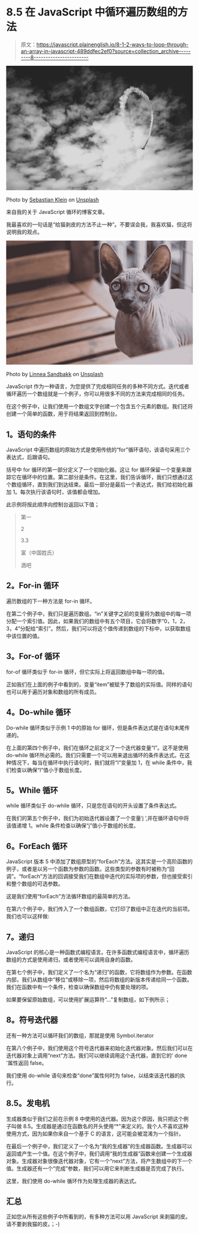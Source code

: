 # 8.5 在 JavaScript 中循环遍历数组的方法

> 原文：<https://javascript.plainenglish.io/8-1-2-ways-to-loop-through-an-array-in-javascript-489ddfec2ef0?source=collection_archive---------8----------------------->

![](img/6d7caacba615c5034931075667f75937.png)

Photo by [Sebastian Klein](https://unsplash.com/@sebkln?utm_source=medium&utm_medium=referral) on [Unsplash](https://unsplash.com?utm_source=medium&utm_medium=referral)

来自我的关于 JavaScript 循环的博客文章。

我最喜欢的一句话是“给猫剥皮的方法不止一种”。不要误会我，我喜欢猫，但这将说明我的观点。

![](img/89646a1bffa78235d54495b8c7e4fcb6.png)

Photo by [Linnea Sandbakk](https://unsplash.com/@linneasandbakk?utm_source=medium&utm_medium=referral) on [Unsplash](https://unsplash.com?utm_source=medium&utm_medium=referral)

JavaScript 作为一种语言，为您提供了完成相同任务的多种不同方式。迭代或者循环遍历一个数组就是一个例子，你可以用很多不同的方法来完成相同的任务。

在这个例子中，让我们使用一个数组文字创建一个包含五个元素的数组。我们还将创建一个简单的函数，用于将结果返回到控制台。

## **1。语句的条件**

JavaScript 中遍历数组的原始方式是使用传统的“for”循环语句，该语句采用三个表达式，后跟语句。

括号中 for 循环的第一部分定义了一个初始化器。这让 for 循环保留一个变量来跟踪它在循环中的位置。第二部分是条件。在这里，我们告诉循环，我们只想通过这个数组循环，直到我们到达结束。最后一部分是最后一个表达式，我们给初始化器加 1。每次执行该语句时，该值都会增加。

此示例将按此顺序向控制台返回以下值；

> 第一
> 
> 2
> 
> 3.3
> 
> 富（中国姓氏）
> 
> 酒吧

## **2。For-in 循环**

遍历数组的下一种方法是 for-in 循环。

在第二个例子中，我们只是遍历数组。“in”关键字之前的变量将为数组中的每一项分配一个索引值。因此，如果我们的数组中有五个项目，它会将数字“0，1，2，3，4”分配给“索引”。然后，我们可以将这个值传递到数组的下标中，以获取数组中该位置的值。

## **3。For-of 循环**

for-of 循环类似于 for-in 循环，但它实际上将返回数组中每一项的值。

正如我们在上面的例子中看到的，变量“item”被赋予了数组的实际值。同样的语句也可以用于遍历对象和数组的所有成员。

## **4。Do-while 循环**

Do-while 循环类似于示例 1 中的原始 for 循环，但是条件表达式是在语句末尾传递的。

在上面的第四个例子中，我们在循环之前定义了一个迭代器变量“I”。这不是使用 do-while 循环所必需的。我们只需要一个可以用来退出循环的条件表达式。在这种情况下，每当在循环中执行语句时，我们就将“I”变量加 1，在 while 条件中，我们检查以确保“I”值小于数组长度。

## **5。While 循环**

while 循环类似于 do-while 循环，只是您在语句的开头设置了条件表达式。

在我们的第五个例子中，我们为初始迭代器设置了一个变量‘j ’,并在循环语句中将该值递增 1。while 条件检查以确保“j”值小于数组的长度。

## **6。ForEach 循环**

JavaScript 版本 5 中添加了数组原型的“forEach”方法。这其实是一个高阶函数的例子，或者是以另一个函数为参数的函数。这些类型的参数有时被称为“回调”。“forEach”方法的回调接受我们在数组中迭代的实际项的参数，但也接受索引和整个数组的可选参数。

这是我们使用“forEach”方法循环数组的最简单的方法。

在第六个例子中，我们传入了一个数组函数，它打印了数组中正在迭代的当前项。我们也可以这样做:

## **7。递归**

JavaScript 的核心是一种函数式编程语言。在许多函数式编程语言中，循环遍历数组的方式是使用递归，或者使用可以调用自身的函数。

在第七个例子中，我们定义了一个名为“递归”的函数，它将数组作为参数。在函数内部，我们从数组中“移位”或移除一项，然后将数组的新版本传递给同一个函数。我们在函数中有一个条件，检查以确保数组中仍有要处理的项。

如果要保留原始数组，可以使用扩展运算符“…”复制数组，如下例所示；

## **8。符号迭代器**

还有一种方法可以循环我们的数组，那就是使用 Symbol.iterator

在第八个例子中，我们使用这个符号迭代器来初始化迭代器对象。然后我们可以在迭代器对象上调用“next”方法。我们可以继续调用这个迭代器，直到它的' done '属性返回 false。

我们使用 do-while 语句来检查“done”属性何时为 false，以结束该迭代器的执行。

## **8.5。发电机**

生成器类似于我们之前在示例 8 中使用的迭代器。因为这个原因，我只把这个例子叫做 8.5。生成器是通过在函数名的开头使用“*”来定义的。我个人不喜欢这种使用方式，因为如果你来自一个基于 C 的语言，这可能会被混淆为一个指针。

在最后一个例子中，我们定义了一个名为“我的生成器”的生成器函数。生成器可以返回或产生一个值。在这个例子中，我们调用“我的生成器”函数来创建一个生成器对象。生成器对象很像迭代器对象，它有一个“next”方法，将产生数组中的下一个值。生成器还有一个“完成”参数，我们可以用它来判断生成器是否完成了执行。

这里，我们使用 do-while 循环作为处理生成器的表达式。

## **汇总**

正如您从所有这些例子中所看到的，有多种方法可以用 JavaScript 来剥猫的皮。请不要剥我猫的皮。；-)